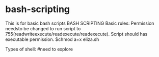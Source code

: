 # bash-scripting
This is for basic bash scripts
   BASH SCRIPTING
Basic rules:
Permission needsto be changed to run script to 755(readwriteexecute/readexecute/readexecute). Script should has executable permission. 
$chmod a+x eliza.sh

Types of shell: #need to explore 